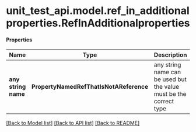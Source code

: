 # unit_test_api.model.ref_in_additionalproperties.RefInAdditionalproperties

#### Properties
Name | Type | Description | Notes
------------ | ------------- | ------------- | -------------
**any string name** | **PropertyNamedRefThatIsNotAReference** | any string name can be used but the value must be the correct type | [optional]

[[Back to Model list]](../../README.md#documentation-for-models) [[Back to API list]](../../README.md#documentation-for-api-endpoints) [[Back to README]](../../README.md)

